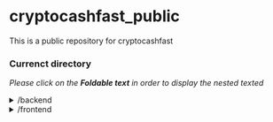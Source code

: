 # cryptocashfast_public
This is a public repository for cryptocashfast

### Currenct directory
*Please click on the **Foldable text** in order to display the nested texted*
<details>
 <summary>/backend</summary>
  <details>
    <summary>/app</summary>
    <details>
      <summary>/config</summary>
      auth.config.js
      db.config.js
    </details>
    <details>
      <summary>/controllers</summary>
      auth.controller.js
      ccf_payment.controller.js
      charges.controller.js
      checkout.controller.js
      crypto.controller.js
      invoice.controller.js
      ipn.controller.js
      notif.controller.js
      order.controller.js
      tremendous.controller.js
      user.controller.js
      fulfillment_center.controller.js
    </details>
    <details>
      <summary>/middlewares</summary>
      authJwt.js
      index.js
      verifySignUp.js
      veryXAccess.js
    </details>
    <details>
      <summary>/models</summary>
    </details>
    <details>
      <summary>/routes</summary>
    </details>
    <details>
      <summary>/utils</summary>
    </details>
  </details>
 <details>
   <summary>/node_modules</summary>
 </details>
 <p>
   .env<br />
  .gcloudignore<br />
  app.yaml<br />
  gcloudignore<br />
  package-lock.json<br />
  package.json<br />
  server.js<br />
 </p>
</details>

<details>
 <summary>/frontend</summary>
</details>
